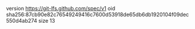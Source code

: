 version https://git-lfs.github.com/spec/v1
oid sha256:87cb90e82c76549249416c7600d53918de65db6db1920104f09dec550d4ab274
size 13
